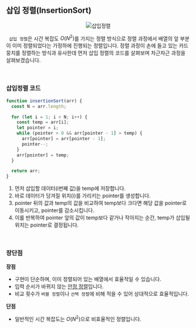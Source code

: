 ## 삽입 정렬(InsertionSort)

<figure align="center">
    <img src="../images/Insertion_sort.png" alt="삽입정렬" />
</figure>

&nbsp;&nbsp;`삽입 정렬`은 시간 복잡도 $O(N^2)$를 가지는 정렬 방식으로 정렬 과정에서 배열의 앞 부분이 이미 정렬되었다는 가정하에 진행되는 정렬입니다. 정렬 과정이 손에 들고 있는 카드뭉치를 정렬하는 방식과 유사한데 먼저 삽입 정렬의 코드를 살펴보며 차근차근 과정을 살펴보겠습니다.

<br>

### 삽입정렬 코드

```javascript
function insertionSort(arr) {
  const N = arr.length;

  for (let i = 1; i < N; i++) {
    const temp = arr[i];
    let pointer = i;
    while (pointer > 0 && arr[pointer - 1] > temp) {
      arr[pointer] = arr[pointer - 1];
      pointer--;
    }
    arr[pointer] = temp;
  }

  return arr;
}
```

1. 먼저 삽입할 데이터(i번째 값)을 temp에 저장합니다.
2. 바로 데이터가 당겨질 위치(i)를 가리키는 pointer를 생성합니다.
3. pointer 뒤의 값과 temp의 값을 비교하여 temp보다 크다면 해당 값을 pointer로 이동시키고, pointer를 감소시킵니다.
4. 이를 반복하여 pointer 앞의 값이 temp보다 같거나 작아지는 순간, temp가 삽입될 위치는 pointer로 결정됩니다.

<br>

### 장단점

**장점**

- 구현이 단순하며, 이미 정렬되어 있는 배열에서 효율적일 수 있습니다.
- 입력 순서가 바뀌지 않는 [안정 정렬](./Stable&UnStableSort.md)입니다.
- 비교 횟수가 `버블 정렬`이나 `선택 정렬`에 비해 적을 수 있어 상대적으로 효율적입니다.

**단점**

- 일반적인 시간 복잡도는 $O(N^2)$으로 비효율적인 정렬입니다.
